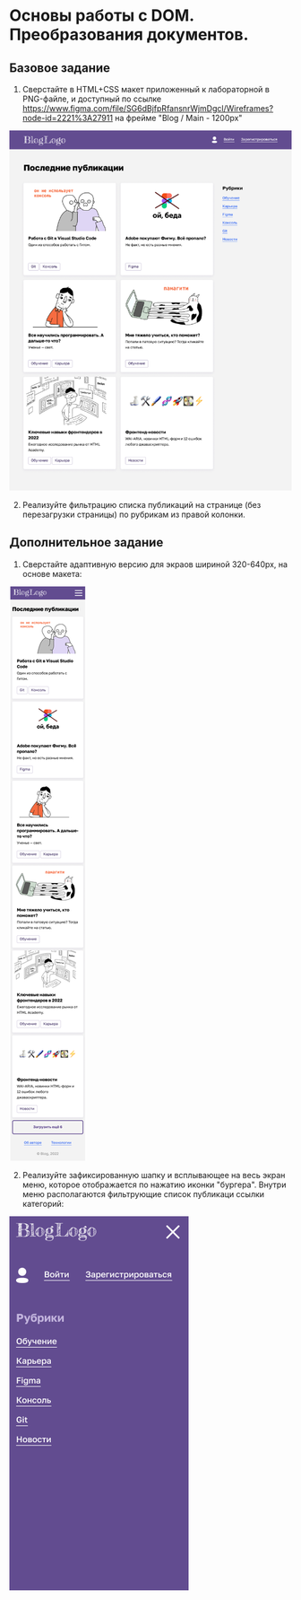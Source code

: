 # Основы работы с DOM. Преобразования документов.

## Базовое задание

1. Сверстайте в HTML+CSS макет приложенный к лабораторной в PNG-файле, и доступный по ссылке https://www.figma.com/file/SG6dBjfpRfansnrWjmDgcl/Wireframes?node-id=2221%3A27911 на фрейме "Blog / Main - 1200px"

![Макет для вёрстки](https://github.com/RSTU-Citg-Space/web_lab/blob/frontend/AIB/Lab_04_DOM/Blog_Main_1200px.png)

2. Реализуйте фильтрацию списка публикаций на странице (без перезагрузки страницы) по рубрикам из правой колонки.

## Дополнительное задание

1. Сверстайте адаптивную версию для экраов шириной 320-640px, на основе макета:

![Адаптивный макет для вёрстки](https://github.com/RSTU-Citg-Space/web_lab/blob/frontend/AIB/Lab_04_DOM/Blog_Main_320px.png)

2. Реализуйте зафиксированную шапку и всплывающее на весь экран меню, которое отображается по нажатию иконки "бургера". Внутри меню располагаются фильтрующие список публикаци ссылки категорий:

![Всплывающее мобильное меню](https://github.com/RSTU-Citg-Space/web_lab/blob/frontend/AIB/Lab_04_DOM/Blog_Main_320px_Open_Menu.png)
